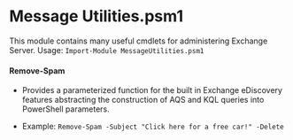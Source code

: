 # Message Utilities.psm1
This module contains many useful cmdlets for administering Exchange Server.
Usage: `Import-Module MessageUtilities.psm1`

#### Remove-Spam
  * Provides a parameterized function for the built in Exchange eDiscovery features abstracting the construction of AQS and KQL queries into PowerShell parameters.

  * Example: `Remove-Spam -Subject "Click here for a free car!" -Delete`
